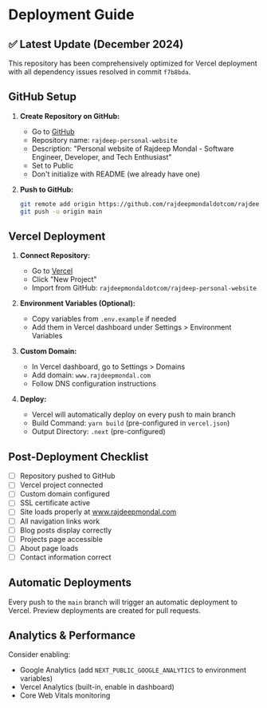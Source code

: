 # Deployment Guide

## ✅ Latest Update (December 2024)

This repository has been comprehensively optimized for Vercel deployment with all dependency issues resolved in commit `f7b8bda`.

## GitHub Setup

1. **Create Repository on GitHub:**
   - Go to [GitHub](https://github.com/new)
   - Repository name: `rajdeep-personal-website`
   - Description: "Personal website of Rajdeep Mondal - Software Engineer, Developer, and Tech Enthusiast"
   - Set to Public
   - Don't initialize with README (we already have one)

2. **Push to GitHub:**
   ```bash
   git remote add origin https://github.com/rajdeepmondaldotcom/rajdeep-personal-website.git
   git push -u origin main
   ```

## Vercel Deployment

1. **Connect Repository:**
   - Go to [Vercel](https://vercel.com)
   - Click "New Project"
   - Import from GitHub: `rajdeepmondaldotcom/rajdeep-personal-website`

2. **Environment Variables (Optional):**
   - Copy variables from `.env.example` if needed
   - Add them in Vercel dashboard under Settings > Environment Variables

3. **Custom Domain:**
   - In Vercel dashboard, go to Settings > Domains
   - Add domain: `www.rajdeepmondal.com`
   - Follow DNS configuration instructions

4. **Deploy:**
   - Vercel will automatically deploy on every push to main branch
   - Build Command: `yarn build` (pre-configured in `vercel.json`)
   - Output Directory: `.next` (pre-configured)

## Post-Deployment Checklist

- [ ] Repository pushed to GitHub
- [ ] Vercel project connected
- [ ] Custom domain configured
- [ ] SSL certificate active
- [ ] Site loads properly at www.rajdeepmondal.com
- [ ] All navigation links work
- [ ] Blog posts display correctly
- [ ] Projects page accessible
- [ ] About page loads
- [ ] Contact information correct

## Automatic Deployments

Every push to the `main` branch will trigger an automatic deployment to Vercel. Preview deployments are created for pull requests.

## Analytics & Performance

Consider enabling:

- Google Analytics (add `NEXT_PUBLIC_GOOGLE_ANALYTICS` to environment variables)
- Vercel Analytics (built-in, enable in dashboard)
- Core Web Vitals monitoring
